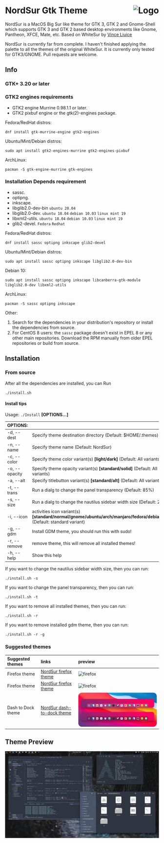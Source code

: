 <img src="https://github.com/vinceliuice/Sierra-gtk-theme/blob/imgs/logo.png" alt="Logo" align="right" /> NordSur Gtk Theme
======

NordSur is a MacOS Big Sur like theme for GTK 3, GTK 2 and Gnome-Shell which supports GTK 3 and GTK 2 based desktop environments like Gnome, Pantheon, XFCE, Mate, etc.
Based on WhiteSur by [Vince Liuice](https://github.com/vinceliuice)

NordSur is currently far from complete. I haven't finished applying the palette to all the themes of the original WhiteSur. It is currently only tested for GTK3/GNOME. Pull requests are welcome.

## Info

### GTK+ 3.20 or later

### GTK2 engines requirements
- GTK2 engine Murrine 0.98.1.1 or later.
- GTK2 pixbuf engine or the gtk(2)-engines package.

Fedora/RedHat distros:

    dnf install gtk-murrine-engine gtk2-engines

Ubuntu/Mint/Debian distros:

    sudo apt install gtk2-engines-murrine gtk2-engines-pixbuf

ArchLinux:

    pacman -S gtk-engine-murrine gtk-engines


### Installation Depends requirement
- sassc.
- optipng.
- inkscape.
- libglib2.0-dev-bin `ubuntu 20.04`
- libglib2.0-dev. `ubuntu 18.04` `debian 10.03` `linux mint 19`
- libxml2-utils. `ubuntu 18.04` `debian 10.03` `linux mint 19`
- glib2-devel. `Fedora` `Redhat`

Fedora/RedHat distros:

    dnf install sassc optipng inkscape glib2-devel

Ubuntu/Mint/Debian distros:

    sudo apt install sassc optipng inkscape libglib2.0-dev-bin

Debian 10:

    sudo apt install sassc optipng inkscape libcanberra-gtk-module libglib2.0-dev libxml2-utils

ArchLinux:

    pacman -S sassc optipng inkscape

Other:
1. Search for the dependencies in your distribution's repository or install the dependencies from source.
2. For CentOS 8 users: the `sassc` package doesn't exist in EPEL 8 or any other main repositories. Download the RPM manually from older EPEL repositories or build from source.

## Installation

### From source

After all the dependencies are installed, you can Run

    ./install.sh

#### Install tips

Usage:  `./Install`  **[OPTIONS...]**

|  OPTIONS:           | |
|:--------------------|:-------------|
|-d, --dest           | Specify theme destination directory (Default: $HOME/.themes)|
|-n, --name           | Specify theme name (Default: NordSur)|
|-c, --color          | Specify theme color variant(s) **[light/dark]** (Default: All variants)|
|-o, --opacity        | Specify theme opacity variant(s) **[standard/solid]** (Default: All variants)|
|-a, --alt            | Specify titlebutton variant(s) **[standard/alt]** (Default: All variants)|
|-t, --trans          | Run a dialg to change the panel transparency (Default: 85%)|
|-s, --size           | Run a dialg to change the nautilus sidebar width size (Default: 200px)|
|-i, --icon           | activities icon variant(s) **[standard/normal/gnome/ubuntu/arch/manjaro/fedora/debian/void]** (Default: standard variant)|
|-g, --gdm            | Install GDM theme, you should run this with sudo!|
|-r, --remove         | remove theme, this will remove all installed themes!|
|-h, --help           | Show this help|

If you want to change the nautilus sidebar width size, then you can run:

    ./install.sh -s

If you want to change the panel transparency, then you can run:

    ./install.sh -t

If you want to remove all installed themes, then you can run:

    ./install.sh -r

If you want to remove installed gdm theme, then you can run:

    ./install.sh -r -g

### Suggested themes
|  Suggested themes   | links | preview |
|:--------------------|:-------------|:-------------|
| Firefox theme       | [NordSur firefox theme](src/other/firefox)| ![firefox](pictures/firefox-theme.png) |
| Firefox theme       | [NordSur firefox theme](src/other/firefox)| ![firefox](pictures/firefox-theme.png) |
| Dash to Dock theme  | [NordSur dash-to-dock theme](src/other/dash-to-dock)| ![firefox](pictures/dash-to-dock.png) |


## Theme Preview
![gtk](pictures/preview-gtk.png)
